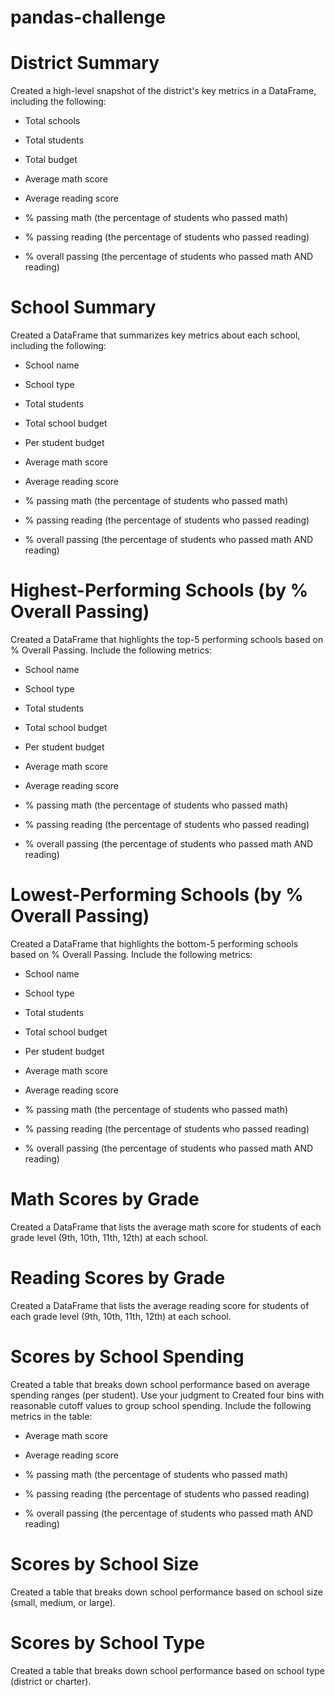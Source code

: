 # pandas-challenge


# District Summary
Created a high-level snapshot of the district's key metrics in a DataFrame, including the following:

- Total schools

- Total students

- Total budget

- Average math score

- Average reading score

- % passing math (the percentage of students who passed math)

- % passing reading (the percentage of students who passed reading)

- % overall passing (the percentage of students who passed math AND reading)

# School Summary
Created a DataFrame that summarizes key metrics about each school, including the following:

- School name

- School type

- Total students

- Total school budget

- Per student budget

- Average math score

- Average reading score

- % passing math (the percentage of students who passed math)

- % passing reading (the percentage of students who passed reading)

- % overall passing (the percentage of students who passed math AND reading)

#  Highest-Performing Schools (by % Overall Passing)
Created a DataFrame that highlights the top-5 performing schools based on % Overall Passing. Include the following metrics:

- School name

- School type

- Total students

- Total school budget

- Per student budget

- Average math score

- Average reading score

- % passing math (the percentage of students who passed math)

- % passing reading (the percentage of students who passed reading)

- % overall passing (the percentage of students who passed math AND reading)

# Lowest-Performing Schools (by % Overall Passing)
Created a DataFrame that highlights the bottom-5 performing schools based on % Overall Passing. Include the following metrics:

- School name

- School type

- Total students

- Total school budget

- Per student budget

- Average math score

- Average reading score

- % passing math (the percentage of students who passed math)

- % passing reading (the percentage of students who passed reading)

- % overall passing (the percentage of students who passed math AND reading)

# Math Scores by Grade
Created a DataFrame that lists the average math score for students of each grade level (9th, 10th, 11th, 12th) at each school.

# Reading Scores by Grade
Created a DataFrame that lists the average reading score for students of each grade level (9th, 10th, 11th, 12th) at each school.

# Scores by School Spending
Created a table that breaks down school performance based on average spending ranges (per student). Use your judgment to Created four bins with reasonable cutoff values to group school spending. Include the following metrics in the table:

- Average math score

- Average reading score

- % passing math (the percentage of students who passed math)

- % passing reading (the percentage of students who passed reading)

- % overall passing (the percentage of students who passed math AND reading)

# Scores by School Size
Created a table that breaks down school performance based on school size (small, medium, or large).

# Scores by School Type
Created a table that breaks down school performance based on school type (district or charter).